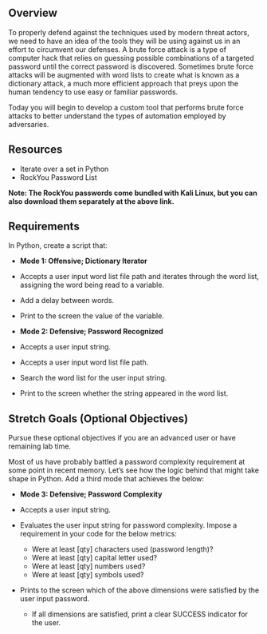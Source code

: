 ## Overview
To properly defend against the techniques used by modern threat actors, we need to have an idea of the tools they will be using against us in an effort to circumvent our defenses. A brute force attack is a type of computer hack that relies on guessing possible combinations of a targeted password until the correct password is discovered. Sometimes brute force attacks will be augmented with word lists to create what is known as a dictionary attack, a much more efficient approach that preys upon the human tendency to use easy or familiar passwords.

Today you will begin to develop a custom tool that performs brute force attacks to better understand the types of automation employed by adversaries.

## Resources
* Iterate over a set in Python
* RockYou Password List

__Note: The RockYou passwords come bundled with Kali Linux, but you can also download them separately at the above link.__

## Requirements
In Python, create a script that:

* **Mode 1: Offensive; Dictionary Iterator**

* Accepts a user input word list file path and iterates through the word list, assigning the word being read to a variable.
* Add a delay between words.
* Print to the screen the value of the variable.

* **Mode 2: Defensive; Password Recognized**

* Accepts a user input string.
* Accepts a user input word list file path.
* Search the word list for the user input string.
* Print to the screen whether the string appeared in the word list.

## Stretch Goals (Optional Objectives)
Pursue these optional objectives if you are an advanced user or have remaining lab time.

Most of us have probably battled a password complexity requirement at some point in recent memory. Let’s see how the logic behind that might take shape in Python. Add a third mode that achieves the below:

* **Mode 3: Defensive; Password Complexity**

* Accepts a user input string.
* Evaluates the user input string for password complexity. Impose a requirement in your code for the below metrics:
    * Were at least [qty] characters used (password length)?
    * Were at least [qty] capital letter used?
    * Were at least [qty] numbers used?
    * Were at least [qty] symbols used?
* Prints to the screen which of the above dimensions were satisfied by the user input password.
    * If all dimensions are satisfied, print a clear SUCCESS indicator for the user.